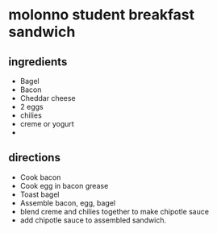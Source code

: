 # molonno student breakfast sandwich


## ingredients
- Bagel
- Bacon
- Cheddar cheese
- 2 eggs
- chilies
- creme or yogurt
- 
## directions
- Cook bacon
- Cook egg in bacon grease
- Toast bagel
- Assemble bacon, egg, bagel
- blend creme and chilies together to make chipotle sauce
- add chipotle sauce to assembled sandwich.

